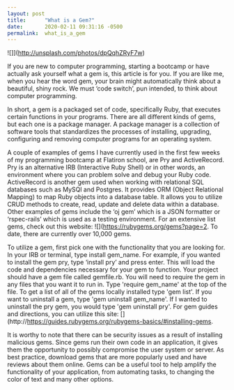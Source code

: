 ```yaml
---
layout: post
title:      "What is a Gem?"
date:       2020-02-11 09:31:16 -0500
permalink:  what_is_a_gem
---
```



![]](http://unsplash.com/photos/dpQqhZRyF7w)


If you are new to computer programming, starting a bootcamp or have actually ask yourself what a gem is, this article is for you. If you are like me, when you hear the word gem, your brain might automatically think about a beautiful, shiny rock. We must ‘code switch’, pun intended, to think about computer programming. 

In short, a gem is a packaged set of code, specifically Ruby, that executes certain functions in your programs. There are all different kinds of gems, but each one is a package manager. A package manager is a collection of software tools that standardizes the processes of installing, upgrading, configuring and removing computer programs for an operating system.

A couple of examples of gems I have currently used in the first few weeks of my programming bootcamp at Flatiron school, are Pry and ActiveRecord. Pry is an alternative IRB (Interactive Ruby Shell) or in other words, an environment where you can problem solve and debug your Ruby code. ActiveRecord is another gem used when working with relational SQL databases such as MySQl and Postgres. It provides ORM (Object Relational Mapping) to map Ruby objects into a database table. It allows you to utilize CRUD methods to create, read, update and delete data within a database. Other examples of gems include the ‘oj gem’ which is a JSON formatter or ‘rspec-rails’ which is used as a testing environment. For an extensive list gems, check out this website: ![](https://rubygems.org/gems?page=2. To date, there are currently over 10,000 gems. 

To utilize a gem, first pick one with the functionality that you are looking for. In your IRB or terminal, type install gem_name.  For example, if you wanted to install the gem pry, type ‘install pry’ and press enter. This will load the code and dependencies necessary for your gem to function. Your project should have a gem file called gemfile.rb. You will need to require the gem in any files that you want it to run in. Type 'require gem_name' at the top of the file. To get a list of all of the gems locally installed type 'gem list'. If you want to uninstall a gem, type 'gem uninstall gem_name'. If I wanted to uninstall the pry gem, you would type 'gem uninstall pry'. For gem guides and directions, you can utilize this site: [](http://https://guides.rubygems.org/rubygems-basics/#installing-gems.

It is worthy to note that there can be security issues as a result of installing malicious gems. Since gems run their own code in an application, it gives them the opportunity to possibly compromise the user system or server. As best practice, download gems that are more popularly used and have reviews about them online. Gems can be a useful tool to help amplify the functionality of your application, from automating tasks, to changing the color of text and many other options. 

